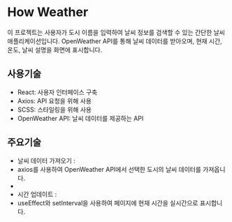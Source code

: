 # How Weather
이 프로젝트는 사용자가 도시 이름을 입력하여 날씨 정보를 검색할 수 있는 간단한 날씨 애플리케이션입니다. OpenWeather API를 통해 날씨 데이터를 받아오며, 현재 시간, 온도, 날씨 설명을 화면에 표시합니다.

## 사용기술
- React: 사용자 인터페이스 구축
- Axios: API 요청을 위해 사용
- SCSS: 스타일링을 위해 사용
- OpenWeather API: 날씨 데이터를 제공하는 API

## 주요기술
- 날씨 데이터 가져오기 :
- axios를 사용하여 OpenWeather API에서 선택한 도시의 날씨 데이터를 가져옵니다.
-
- 시간 업데이트 : 
- useEffect와 setInterval을 사용하여 페이지에 현재 시간을 실시간으로 표시합니다.